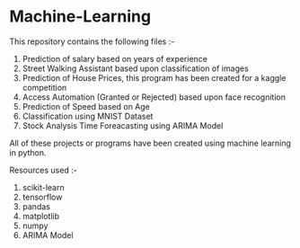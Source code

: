 # Machine-Learning

This repository contains the following files :-
1. Prediction of salary based on years of experience
2. Street Walking Assistant based upon classification of images
3. Prediction of House Prices, this program has been created for a kaggle competition
4. Access Automation (Granted or Rejected) based upon face recognition
5. Prediction of Speed based on Age
6. Classification using MNIST Dataset
7. Stock Analysis Time Foreacasting using ARIMA Model

All of these projects or programs have been created using machine learning in python.

Resources used :-
1. scikit-learn 
2. tensorflow
3. pandas
4. matplotlib
5. numpy
6. ARIMA Model
